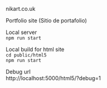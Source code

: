 nikart.co.uk

Portfolio site (Sitio de portafolio)

Local server  
`npm run start`

Local build for html site  
`cd public/html5`  
`npm run start`

Debug url  
http://localhost:5000/html5/?debug=1

